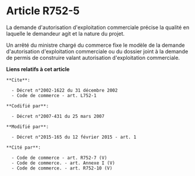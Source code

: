# Article R752-5

La demande d'autorisation d'exploitation commerciale précise la qualité en laquelle le demandeur agit et la nature du projet.

Un arrêté du ministre chargé du commerce fixe le modèle de la demande d'autorisation d'exploitation commerciale ou du dossier
joint à la demande de permis de construire valant autorisation d'exploitation commerciale.

**Liens relatifs à cet article**

	**Cite**:

	  - Décret n°2002-1622 du 31 décembre 2002
	  - Code de commerce - art. L752-1

	**Codifié par**:

	  - Décret n°2007-431 du 25 mars 2007

	**Modifié par**:

	  - Décret n°2015-165 du 12 février 2015 - art. 1

	**Cité par**:

	  - Code de commerce - art. R752-7 (V)
	  - Code de commerce. - art. Annexe I (V)
	  - Code de commerce. - art. R752-10 (V)
